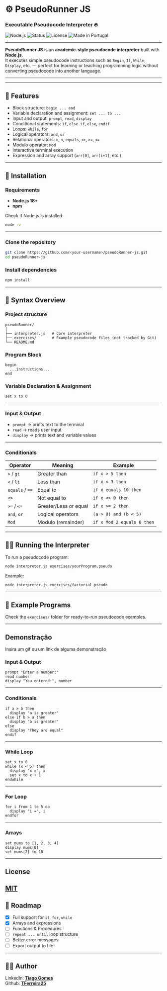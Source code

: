 # ⚙️ PseudoRunner JS

### Executable Pseudocode Interpreter 🔥

![Node.js](https://img.shields.io/badge/Node.js-18%2B-green?logo=node.js)
![Status](https://img.shields.io/badge/Status-Active-success)
![License](https://img.shields.io/badge/License-MIT-blue)
![Made in Portugal](https://img.shields.io/badge/Made%20in-Portugal-red?style=flat&logo=portugal)

---

**PseudoRunner JS** is an **academic-style pseudocode interpreter** built with **Node.js**.  
It executes simple pseudocode instructions such as `Begin`, `If`, `While`, `Display`, etc. — perfect for learning or teaching programming logic without converting pseudocode into another language.

---

---

## 🧩 Features

- Block structure: `begin ... end`  
- Variable declaration and assignment: `set ... to ...`  
- Input and output: `prompt`, `read`, `display`  
- Conditional statements: `if`, `else if`, `else`, `endif`  
- Loops: `while`, `for`  
- Logical operators: `and`, `or`  
- Relational operators: `>`, `<`, `equals`, `<>`, `>=`, `<=`  
- Modulo operator: `Mod`  
- Interactive terminal execution  
- Expression and array support (`arr[0]`, `arr[i+1]`, etc.)

---
## 🚀 Installation

### Requirements

- **Node.js 18+**
- **npm**

Check if Node.js is installed:

```bash
node -v
```

---

### Clone the repository

```bash
git clone https://github.com/<your-username>/pseudoRunner-js.git
cd pseudoRunner-js
```

### Install dependencies

```bash
npm install
```
    

---

## 📖 Syntax Overview

### Project structure

```
pseudoRunner/
│
├── interpreter.js   # Core interpreter
├── exercises/       # Example pseudocode files (not tracked by Git)
└── README.md
```

### Program Block

```pseudo
begin
  ...instructions...
end
```
### Variable Declaration & Assignment

```pseudo
set x to 0
```
 
---
### Input & Output

- `prompt` → prints text to the terminal  
- `read` → reads user input  
- `display` → prints text and variable values  

---

### Conditionals

| Operator    | Meaning               | Example                     |
| ------------ | -------------------- | ---------------------------- |
| `>` / `gt`         | Greater than         | `if x > 5 then`             |
| `<` / `lt`         | Less than            | `if x < 3 then`             |
| `equals` / `==`     | Equal to             | `if x equals 10 then`       |
| `<>`         | Not equal to         | `if x <> 0 then`            |
| `>=` / `<=`  | Greater/Less or equal| `if x >= 2 then`            |
| `and`, `or`  | Logical operators    | `(a > 0) and (b < 5)`       |
| `Mod`        | Modulo (remainder)   | `if x Mod 2 equals 0 then`  |

---

## 🏃‍♂️ Running the Interpreter

To run a pseudocode program:

```bash
node interpreter.js exercises/yourProgram.pseudo
```

Example:

```bash
node interpreter.js exercises/factorial.pseudo
```

---

## 📂 Example Programs

Check the `exercises/` folder for ready-to-run pseudocode examples.

---
## Demonstração

Insira um gif ou um link de alguma demonstração

### Input & Output

```pseudo
prompt "Enter a number:"
read number
display "You entered:", number
```
---
### Conditionals

```pseudo
if a > b then
  display "a is greater"
else if b > a then
  display "b is greater"
else
  display "They are equal"
endif
```
---

### While Loop

```pseudo
set x to 0
while (x < 5) then
  display "x =", x
  set x to x + 1
endwhile
```

---

### For Loop

```pseudo
for i from 1 to 5 do
  display "i =", i
endfor
```

---

### Arrays

```pseudo
set nums to [1, 2, 3, 4]
display nums[0]
set nums[2] to 10
```

---
## License

[MIT](https://choosealicense.com/licenses/mit/)
---

## 🔧 Roadmap

- [x] Full support for `if`, `for`, `while`
- [x] Arrays and expressions
- [ ] Functions & Procedures
- [ ] `repeat ... until` loop structure
- [ ] Better error messages
- [ ] Export output to file

---

## 👨‍💻 Author

LinkedIn: **[Tiago Gomes](https://www.linkedin.com/in/tiago-ferreira-gomes-dev/)**  
Github: **[TFerreira25](https://github.com/TFerreira25)**
